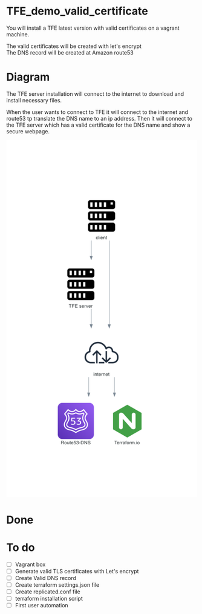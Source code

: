 # TFE_demo_valid_certificate

You will install a TFE latest version with valid certificates on a vagrant machine. 

The valid certificates will be created with let's encrypt  
The DNS record will be created at Amazon route53

# Diagram
The TFE server installation will connect to the internet to download and install necessary files. 

When the user wants to connect to TFE it will connect to the internet and route53 tp translate the DNS name to an ip address. Then it will connect to the TFE server which has a valid certificate for the DNS name and show a secure webpage. 

![](diagram/tfe_self_signed_certificate.png)


# Done

# To do  

- [ ] Vagrant box
- [ ] Generate valid TLS certificates with Let's encrypt
- [ ] Create Valid DNS record
- [ ] Create terraform settings.json file
- [ ] Create replicated.conf file
- [ ] terraform installation script
- [ ] First user automation
